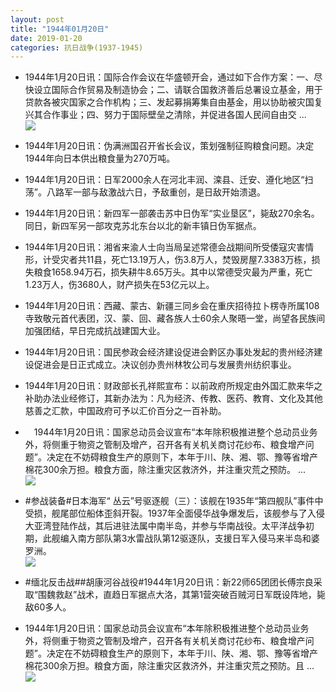 ```yaml
---
layout: post
title: "1944年01月20日"
date: 2019-01-20
categories: 抗日战争(1937-1945)
---
```


<meta name="referrer" content="no-referrer" />

- 1944年1月20日讯：国际合作会议在华盛顿开会，通过如下合作方案：一、尽快设立国际合作贸易及制造协会；二、请联合国救济善后总署设立基金，用于贷款各被灾国家之合作机构；三、发起募捐筹集自由基金，用以协助被灾国复兴其合作事业；四、努力于国际壁垒之清除，并促进各国人民间自由交 ... <br/><img src="https://wx4.sinaimg.cn/large/aca367d8ly1fzdecqhktvj20c80903yj.jpg" />

- 1944年1月20日讯：伪满洲国召开省长会议，策划强制征购粮食问题。决定1944年向日本供出粮食量为270万吨。 

- 1944年1月20日讯：日军2000余人在河北丰润、滦县、迁安、遵化地区“扫荡”。八路军一部与敌激战六日，予敌重创，是日敌开始溃退。 

- 1944年1月20日讯：新四军一部袭击苏中日伪军“实业垦区”，毙敌270余名。同日，新四军另一部攻克苏北东台以北的新丰镇日伪军据点。 

- 1944年1月20日讯：湘省来渝人士向当局呈述常德会战期间所受倭寇灾害情形，计受灾者共11县，死亡13.19万人，伤3.8万人，焚毁房屋7.3383万栋，损失粮食1658.94万石，损失耕牛8.65万头。其中以常德受灾最为严重，死亡1.23万人，伤3680人，财产损失在53亿元以上。 

- 1944年1月20日讯：西藏、蒙古、新疆三同乡会在重庆招待拉卜楞寺所属108寺致敬元首代表团，汉、蒙、回、藏各族人士60余人聚晤一堂，尚望各民族间加强团结，早日完成抗战建国大业。 

- 1944年1月20日讯：国民参政会经济建设促进会黔区办事处发起的贵州经济建设促进会是日正式成立。决议创办贵州林牧公司与发展贵州纺织事业。 

- 1944年1月20日讯：财政部长孔祥熙宣布：以前政府所规定由外国汇款来华之补助办法业经修订，其新办法为：凡为经济、传教、医药、教育、文化及其他慈善之汇款，中国政府可予以汇价百分之一百补助。 

- 　1944年1月20日讯：国家总动员会议宣布“本年除积极推进整个总动员业务外，将侧重于物资之管制及增产，召开各有关机关商讨花纱布、粮食增产问题”。决定在不妨碍粮食生产的原则下，本年于川、陕、湘、鄂、豫等省增产棉花300余万担。粮食方面，除注重灾区救济外，并注重灾荒之预防。 ... <br/><img src="https://wx3.sinaimg.cn/large/aca367d8ly1fzcv9trnxhj20c809zdfw.jpg" />

- #参战装备#日本海军“ 丛云”号驱逐舰（三）：该舰在1935年“第四舰队”事件中受损，舰尾部位船体歪斜开裂。1937年全面侵华战争爆发后，该舰参与了入侵大亚湾登陆作战，其后进驻法属中南半岛，并参与华南战役。太平洋战争初期，此舰编入南方部队第3水雷战队第12驱逐队，支援日军入侵马来半岛和婆罗洲。 <br/><img src="https://wx4.sinaimg.cn/large/aca367d8ly1fzctjhl6s7j21it0u0dp6.jpg" />

- #缅北反击战##胡康河谷战役#1944年1月20日讯：新22师65团团长傅宗良采取“围魏救赵”战术，直趋日军据点大洛，其第1营突破百贼河日军既设阵地，毙敌60多人。 

- 1944年1月20日讯：国家总动员会议宣布“本年除积极推进整个总动员业务外，将侧重于物资之管制及增产，召开各有关机关商讨花纱布、粮食增产问题”。决定在不妨碍粮食生产的原则下，本年于川、陕、湘、鄂、豫等省增产棉花300余万担。粮食方面，除注重灾区救济外，并注重灾荒之预防。且 ... <br/><img src="https://wx1.sinaimg.cn/large/aca367d8ly1fzc6zsvqpdj20c809zaa4.jpg" />

